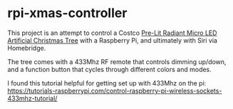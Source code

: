 # rpi-xmas-controller

This project is an attempt to control a Costco [Pre-Lit Radiant Micro LED Artificial Christmas Tree](https://www.costco.com/12'-pre-lit-radiant-micro-led-artificial-christmas-tree.product.100735151.html) with a Raspberry Pi, and ultimately with Siri via Homebridge.

The tree comes with a 433Mhz RF remote that controls dimming up/down, and a function button that cycles through different colors and modes.

I found this tutorial helpful for getting set up with 433Mhz on the pi:
https://tutorials-raspberrypi.com/control-raspberry-pi-wireless-sockets-433mhz-tutorial/


